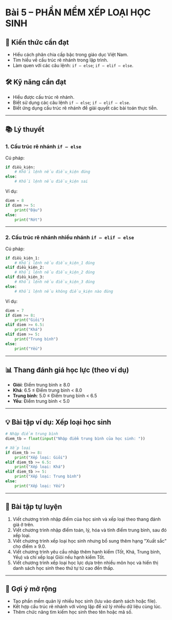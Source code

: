 # Bài 5 – PHẦN MỀM XẾP LOẠI HỌC SINH

## 🎯 Kiến thức cần đạt
- Hiểu cách phân chia cấp bậc trong giáo dục Việt Nam.
- Tìm hiểu về cấu trúc rẽ nhánh trong lập trình.
- Làm quen với các câu lệnh: `if – else`; `if – elif – else`.

## 🛠 Kỹ năng cần đạt
- Hiểu được cấu trúc rẽ nhánh.
- Biết sử dụng các câu lệnh `if – else`; `if – elif – else`.
- Biết ứng dụng cấu trúc rẽ nhánh để giải quyết các bài toán thực tiễn.

---

## 📚 Lý thuyết

### 1. Cấu trúc rẽ nhánh `if – else`
Cú pháp:
```python
if điều_kiện:
    # Khối lệnh nếu điều_kiện đúng
else:
    # Khối lệnh nếu điều_kiện sai
```

Ví dụ:
```python
diem = 8
if diem >= 5:
    print("Đậu")
else:
    print("Rớt")
```

---

### 2. Cấu trúc rẽ nhánh nhiều nhánh `if – elif – else`
Cú pháp:
```python
if điều_kiện_1:
    # Khối lệnh nếu điều_kiện_1 đúng
elif điều_kiện_2:
    # Khối lệnh nếu điều_kiện_2 đúng
elif điều_kiện_3:
    # Khối lệnh nếu điều_kiện_3 đúng
else:
    # Khối lệnh nếu không điều_kiện nào đúng
```

Ví dụ:
```python
diem = 7
if diem >= 8:
    print("Giỏi")
elif diem >= 6.5:
    print("Khá")
elif diem >= 5:
    print("Trung bình")
else:
    print("Yếu")
```

---

## 📊 Thang đánh giá học lực (theo ví dụ)
- **Giỏi**: Điểm trung bình ≥ 8.0
- **Khá**: 6.5 ≤ Điểm trung bình < 8.0
- **Trung bình**: 5.0 ≤ Điểm trung bình < 6.5
- **Yếu**: Điểm trung bình < 5.0

---

## 💡 Bài tập ví dụ: Xếp loại học sinh
```python
# Nhập điểm trung bình
diem_tb = float(input("Nhập điểm trung bình của học sinh: "))

# Xếp loại
if diem_tb >= 8:
    print("Xếp loại: Giỏi")
elif diem_tb >= 6.5:
    print("Xếp loại: Khá")
elif diem_tb >= 5:
    print("Xếp loại: Trung bình")
else:
    print("Xếp loại: Yếu")
```

---

## 📝 Bài tập tự luyện
1. Viết chương trình nhập điểm của học sinh và xếp loại theo thang đánh giá ở trên.
2. Viết chương trình nhập điểm toán, lý, hóa và tính điểm trung bình, sau đó xếp loại.
3. Viết chương trình xếp loại học sinh nhưng bổ sung thêm hạng "Xuất sắc" cho điểm ≥ 9.0.
4. Viết chương trình yêu cầu nhập thêm hạnh kiểm (Tốt, Khá, Trung bình, Yếu) và chỉ xếp loại Giỏi nếu hạnh kiểm Tốt.
5. Viết chương trình xếp loại học lực dựa trên nhiều môn học và hiển thị danh sách học sinh theo thứ tự từ cao đến thấp.

---

## 🚀 Gợi ý mở rộng
- Tạo phần mềm quản lý nhiều học sinh (lưu vào danh sách hoặc file).
- Kết hợp cấu trúc rẽ nhánh với vòng lặp để xử lý nhiều dữ liệu cùng lúc.
- Thêm chức năng tìm kiếm học sinh theo tên hoặc mã số.

